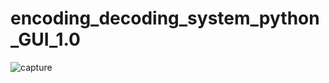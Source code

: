 # encoding_decoding_system_python_GUI_1.0
  ![capture](https://user-images.githubusercontent.com/18087611/50350012-d4b65400-0567-11e9-977b-91a6ccc91e80.JPG)
